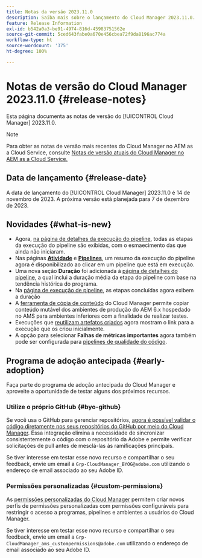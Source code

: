 ```yaml
---
title: Notas da versão 2023.11.0
description: Saiba mais sobre o lançamento do Cloud Manager 2023.11.0.
feature: Release Information
exl-id: b542a0a3-be91-4974-816d-45983751562e
source-git-commit: 5ced643fabe0a670e456cbea72f9da8196ac774a
workflow-type: ht
source-wordcount: '375'
ht-degree: 100%

---
```


# Notas de versão do Cloud Manager 2023.11.0 {#release-notes}

Esta página documenta as notas de versão do [!UICONTROL Cloud Manager] 2023.11.0.

>[!NOTE]
>
>Para obter as notas de versão mais recentes do Cloud Manager no AEM as a Cloud Service, consulte [Notas de versão atuais do Cloud Manager no AEM as a Cloud Service.](https://experienceleague.adobe.com/pt-br/docs/experience-manager-cloud-service/content/release-notes/cloud-manager/current)

## Data de lançamento {#release-date}

A data de lançamento do [!UICONTROL Cloud Manager] 2023.11.0 é 14 de novembro de 2023. A próxima versão está planejada para 7 de dezembro de 2023.

## Novidades {#what-is-new}

* Agora, [na página de detalhes da execução do pipeline](/help/using/managing-pipelines.md#view-details), todas as etapas da execução do pipeline são exibidas, com o esmaecimento das que ainda não iniciaram.
* Nas páginas **[Atividade](/help/using/managing-pipelines.md#activity)** e **[Pipelines](/help/using/managing-pipelines.md#pipelines)**, um resumo da execução do pipeline agora é disponibilizado ao clicar em um pipeline que está em execução.
* Uma nova seção **Duração** foi adicionada à [página de detalhes do pipeline](/help/using/managing-pipelines.md#view-details), a qual inclui a duração média da etapa do pipeline com base na tendência histórica do programa.
* Na [página de execução de pipeline](/help/using/managing-pipelines.md#activity-window), as etapas concluídas agora exibem a duração
* A [ferramenta de cópia de conteúdo](/help/using/content-copy.md) do Cloud Manager permite copiar conteúdo mutável dos ambientes de produção do AEM 6.x hospedado no AMS para ambientes inferiores com a finalidade de realizar testes.
* Execuções que [reutilizam artefatos criados](/help/getting-started/project-setup.md#build-artifact-reuse) agora mostram o link para a execução que os criou inicialmente.
* A opção para selecionar **Falhas de métricas importantes** agora também pode ser configurada para [pipelines de qualidade do código](/help/using/non-production-pipelines.md).

## Programa de adoção antecipada {#early-adoption}

Faça parte do programa de adoção antecipada do Cloud Manager e aproveite a oportunidade de testar alguns dos próximos recursos.

### Utilize o próprio GitHub {#byo-github}

Se você usa o GitHub para gerenciar repositórios, [agora é possível validar o código diretamente nos seus repositórios do GitHub por meio do Cloud Manager](/help/managing-code/private-repositories.md). Essa integração elimina a necessidade de sincronizar consistentemente o código com o repositório da Adobe e permite verificar solicitações de pull antes de mesclá-las às ramificações principais.

Se tiver interesse em testar esse novo recurso e compartilhar o seu feedback, envie um email a `Grp-CloudManager_BYOG@adobe.com` utilizando o endereço de email associado ao seu Adobe ID.

### Permissões personalizadas {#custom-permissions}

As [permissões personalizadas do Cloud Manager](/help/using/custom-permissions.md) permitem criar novos perfis de permissões personalizadas com permissões configuráveis para restringir o acesso a programas, pipelines e ambientes a usuários do Cloud Manager.

Se tiver interesse em testar esse novo recurso e compartilhar o seu feedback, envie um email a `Grp-CloudManager_ams_custompermissions@adobe.com` utilizando o endereço de email associado ao seu Adobe ID.
